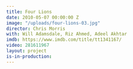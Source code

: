 ```yaml
---
title: Four Lions
date: 2010-05-07 00:00:00 Z
image: "/uploads/four-lions-03.jpg"
director: Chris Morris
with: Will Adamsdale, Riz Ahmed, Adeel Akhtar
imdb: https://www.imdb.com/title/tt1341167/
video: 281611967
layout: project
is-in-production: 
---
```



